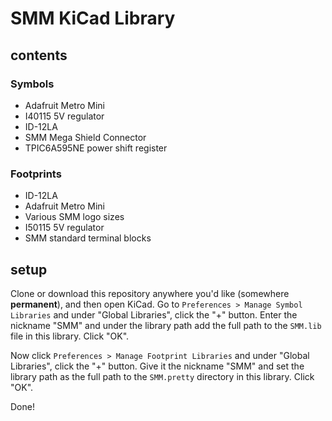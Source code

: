 SMM KiCad Library
=================

contents
--------

### Symbols

* Adafruit Metro Mini
* I40115 5V regulator
* ID-12LA
* SMM Mega Shield Connector
* TPIC6A595NE power shift register


### Footprints

* ID-12LA
* Adafruit Metro Mini
* Various SMM logo sizes
* I50115 5V regulator
* SMM standard terminal blocks

setup
-----

Clone or download this repository anywhere you'd like (somewhere **permanent**), and then open KiCad.
Go to `Preferences > Manage Symbol Libraries` and under "Global Libraries", click the "+" button. Enter the nickname "SMM" and under the library path add the full path to the `SMM.lib` file in this library. Click "OK". 

Now click `Preferences > Manage Footprint Libraries` and under "Global Libraries", click the "+" button. Give it the nickname "SMM" and set the library path as the full path to the `SMM.pretty` directory in this library. Click "OK".

Done!
